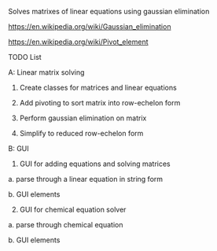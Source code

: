 Solves matrixes of linear equations using gaussian elimination

https://en.wikipedia.org/wiki/Gaussian_elimination

https://en.wikipedia.org/wiki/Pivot_element


TODO List

A: Linear matrix solving

1. Create classes for matrices and linear equations

2. Add pivoting to sort matrix into row-echelon form

3. Perform gaussian elimination on matrix

4. Simplify to reduced row-echelon form


B: GUI

1. GUI for adding equations and solving matrices
  
  a. parse through a linear equation in string form
  
  b. GUI elements
  
2. GUI for chemical equation solver

  a. parse through chemical equation
  
  b. GUI elements
